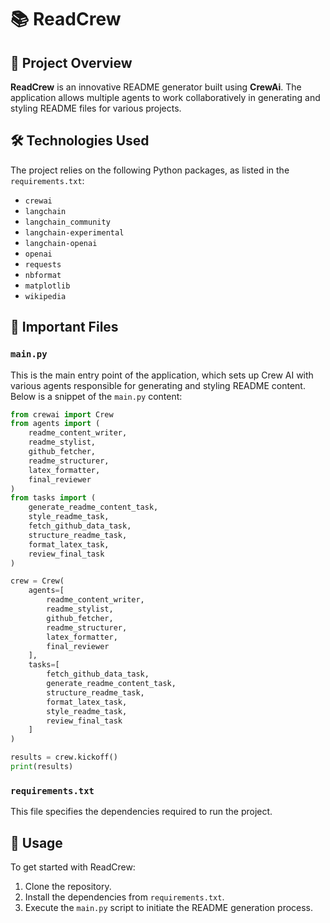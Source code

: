 # 📚 ReadCrew

## 🔎 Project Overview
**ReadCrew** is an innovative README generator built using **CrewAi**. The application allows multiple agents to work collaboratively in generating and styling README files for various projects.

## 🛠️ Technologies Used
The project relies on the following Python packages, as listed in the `requirements.txt`:
- `crewai`
- `langchain`
- `langchain_community`
- `langchain-experimental`
- `langchain-openai`
- `openai`
- `requests`
- `nbformat`
- `matplotlib`
- `wikipedia`

## 📁 Important Files
### **`main.py`**
This is the main entry point of the application, which sets up Crew AI with various agents responsible for generating and styling README content. Below is a snippet of the `main.py` content:

```python
from crewai import Crew
from agents import (
    readme_content_writer,
    readme_stylist,
    github_fetcher,
    readme_structurer,
    latex_formatter,
    final_reviewer
)
from tasks import (
    generate_readme_content_task,
    style_readme_task,
    fetch_github_data_task,
    structure_readme_task,
    format_latex_task,
    review_final_task
)

crew = Crew(
    agents=[
        readme_content_writer,
        readme_stylist,
        github_fetcher,
        readme_structurer,
        latex_formatter,
        final_reviewer
    ],
    tasks=[
        fetch_github_data_task,
        generate_readme_content_task,
        structure_readme_task,
        format_latex_task,
        style_readme_task,
        review_final_task
    ]
)

results = crew.kickoff()
print(results)
```

### **`requirements.txt`**
This file specifies the dependencies required to run the project.

## 🚀 Usage
To get started with ReadCrew:
1. Clone the repository.
2. Install the dependencies from `requirements.txt`.
3. Execute the `main.py` script to initiate the README generation process.
